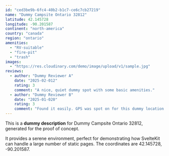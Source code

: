 ```yaml
---
id: "ced3be9b-6fc4-40b2-b1c7-ce6c7cb27219"
name: "Dummy Campsite Ontario 32812"
latitude: 42.145728
longitude: -90.201587
continent: "north-america"
country: "canada"
region: "ontario"
amenities:
  - "RV-suitable"
  - "fire-pit"
  - "trash"
images:
  - "https://res.cloudinary.com/demo/image/upload/v1/sample.jpg"
reviews:
  - author: "Dummy Reviewer A"
    date: "2025-02-012"
    rating: 3
    comment: "A nice, quiet dummy spot with some basic amenities."
  - author: "Dummy Reviewer B"
    date: "2025-01-020"
    rating: 3
    comment: "Found it easily. GPS was spot on for this dummy location."
---
```


This is a **dummy description** for Dummy Campsite Ontario 32812, generated for the proof of concept.

It provides a serene environment, perfect for demonstrating how SvelteKit can handle a large number of static pages. The coordinates are 42.145728, -90.201587.
